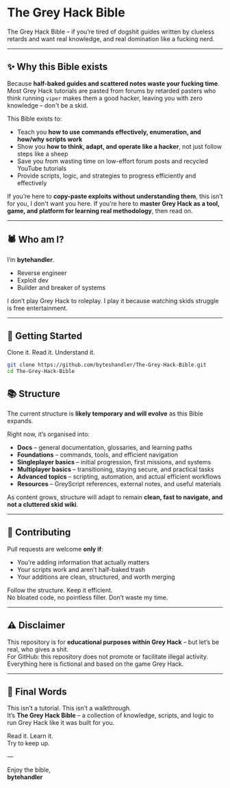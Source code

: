 # The Grey Hack Bible

The Grey Hack Bible – if you’re tired of dogshit guides written by clueless retards and want real knowledge, and real domination like a fucking nerd.

---

## ✨ Why this Bible exists

Because **half-baked guides and scattered notes waste your fucking time**.  
Most Grey Hack tutorials are pasted from forums by retarded pasters who think running `viper` makes them a good hacker, leaving you with zero knowledge – don't be a skid.

This Bible exists to:

- Teach you **how to use commands effectively, enumeration, and how/why scripts work**
- Show you **how to think, adapt, and operate like a hacker**, not just follow steps like a sheep
- Save you from wasting time on low-effort forum posts and recycled YouTube tutorials
- Provide scripts, logic, and strategies to progress efficiently and effectively

If you’re here to **copy-paste exploits without understanding them**, this isn’t for you, I don't want you here.
If you’re here to **master Grey Hack as a tool, game, and platform for learning real methodology**, then read on.

---

## 🕷️ Who am I?

I’m **bytehandler**.

- Reverse engineer
- Exploit dev
- Builder and breaker of systems

I don’t play Grey Hack to roleplay. I play it because watching skids struggle is free entertainment.

---

## 🚀 Getting Started

Clone it. Read it. Understand it.

```bash
git clone https://github.com/byteshandler/The-Grey-Hack-Bible.git
cd The-Grey-Hack-Bible
```

## 📚 Structure

The current structure is **likely temporary and will evolve** as this Bible expands.

Right now, it’s organised into:

- **Docs** – general documentation, glossaries, and learning paths
- **Foundations** – commands, tools, and efficient navigation
- **Singleplayer basics** – initial progression, first missions, and systems
- **Multiplayer basics** – transitioning, staying secure, and practical tasks
- **Advanced topics** – scripting, automation, and actual efficient workflows
- **Resources** – GreyScript references, external notes, and useful materials

As content grows, structure will adapt to remain **clean, fast to navigate, and not a cluttered skid wiki**.

---

## 🤝 Contributing

Pull requests are welcome **only if**:

- You’re adding information that actually matters
- Your scripts work and aren’t half-baked trash
- Your additions are clean, structured, and worth merging

Follow the structure. Keep it efficient.  
No bloated code, no pointless filler.
Don’t waste my time.

---

## ⚠️ Disclaimer

This repository is for **educational purposes within Grey Hack** – but let’s be real, who gives a shit.  
For GitHub: this repository does not promote or facilitate illegal activity. Everything here is fictional and based on the game Grey Hack.

---

## 🔮 Final Words

This isn’t a tutorial. This isn’t a walkthrough.  
It’s **The Grey Hack Bible** – a collection of knowledge, scripts, and logic to run Grey Hack like it was built for you.

Read it. Learn it.  
Try to keep up.

—

Enjoy the bible,  
**bytehandler**